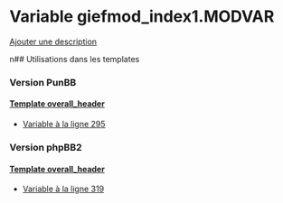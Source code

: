 # Variable giefmod_index1.MODVAR
[Ajouter une description](https://fa-tvars.appspot.com/giefmod_index1.MODVAR)

n## Utilisations dans les templates

### Version PunBB

#### [Template overall_header](punbb/overall_header.md)
* [Variable à la ligne 295](../punbb/overall_header.tpl#L295)

### Version phpBB2

#### [Template overall_header](subsilver/overall_header.md)
* [Variable à la ligne 319](../subsilver/overall_header.tpl#L319)